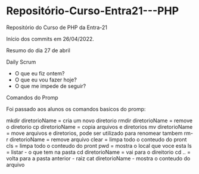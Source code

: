 # Repositório-Curso-Entra21---PHP
Repositório do Curso de PHP da Entra-21

Início dos commits em 26/04/2022.



Resumo do dia 27 de abril


Daily Scrum

- O que eu fiz ontem?
- O que eu vou fazer hoje?
- O que me impede de seguir?

Comandos do Promp

Foi passado aos alunos os comandos basicos do promp:

mkdir diretorioName = cria um novo diretorio
rmdir diretorioName = remove o diretorio
cp diretorioName = copia arquivos e diretorios
mv diretorioName = move arquivos e diretorios, pode ser utilizado para renomear tambem
rm-r diretorioName = remove arquivo
clear = limpa todo o conteudo do pront
cls = limpa todo o conteudo do pront
pwd = mostra o local que voce esta
ls = listar - o que tem na pasta
cd diretorioName = vai para o direitorio
cd .. = volta para a pasta anterior - raiz
cat diretorioName - mostra o conteudo do arquivo


